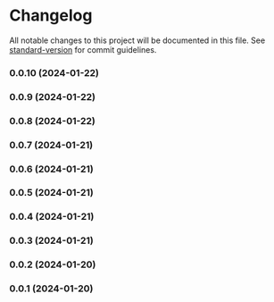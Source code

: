 # Changelog

All notable changes to this project will be documented in this file. See [standard-version](https://github.com/conventional-changelog/standard-version) for commit guidelines.

### 0.0.10 (2024-01-22)

### 0.0.9 (2024-01-22)

### 0.0.8 (2024-01-22)

### 0.0.7 (2024-01-21)

### 0.0.6 (2024-01-21)

### 0.0.5 (2024-01-21)

### 0.0.4 (2024-01-21)

### 0.0.3 (2024-01-21)

### 0.0.2 (2024-01-20)

### 0.0.1 (2024-01-20)
